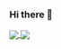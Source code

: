 ### Hi there 👋

<!--
**Allenpandas/Allenpandas** is a ✨ _special_ ✨ repository because its `README.md` (this file) appears on your GitHub profile.

Here are some ideas to get you started:

- 🔭 I’m currently working on ...
- 🌱 I’m currently learning ...
- 👯 I’m looking to collaborate on ...
- 🤔 I’m looking for help with ...
- 💬 Ask me about ...
- 📫 How to reach me: ...
- 😄 Pronouns: ...
- ⚡ Fun fact: ...
-->


<a href="https://github.com/Allenpandas/github-readme-stats">
  <img align="center" src="https://github-readme-stats.vercel.app/api?username=Allenpandas&repo=github-readme-stats" />
</a>
<a href="https://github.com/Allenpandas/convoychat">
  <img align="center" src="https://github-readme-stats.vercel.app/api/?username=Allenpandas&repo=convoychat" />
</a>
